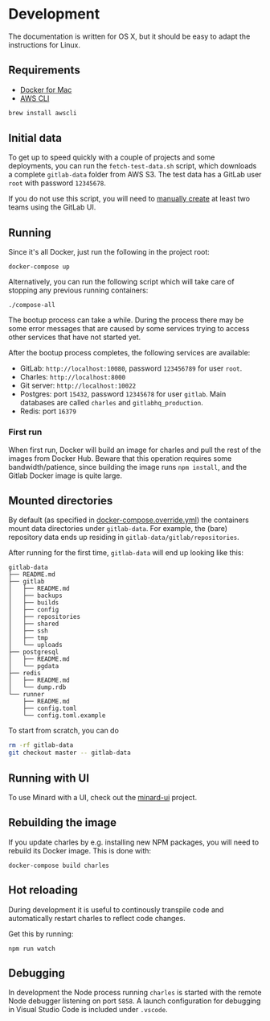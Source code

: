 
# Development

The documentation is written for OS X, but
it should be easy to adapt the instructions for Linux.

## Requirements

- [Docker for Mac](https://docs.docker.com/docker-for-mac/)
- [AWS CLI](https://aws.amazon.com/cli/)
```bash
brew install awscli
```

## Initial data

To get up to speed quickly with a couple of projects and some deployments, you can run the
`fetch-test-data.sh` script, which downloads a complete `gitlab-data` folder from AWS S3.
The test data has a GitLab user `root` with password `12345678`.

If you do not use this script, you will
need to [manually create](user-and-team-admin.md) at least
two teams using the GitLab UI.

## Running

Since it's all Docker, just run the following in the project root:

```shell
docker-compose up
```

Alternatively, you can run the following script which will
take care of stopping any previous running containers:

```shell
./compose-all
```

The bootup process can take a while. During the process there
may be some error messages that are caused by some services
trying to access other services that have not started yet.

After the bootup process completes, the following
services are available:
- GitLab: `http://localhost:10080`, password `123456789` for user `root`.
- Charles: `http://localhost:8000`
- Git server: `http://localhost:10022`
- Postgres: port `15432`, password `12345678` for user `gitlab`. Main databases are called `charles` and `gitlabhq_production`.
- Redis: port `16379`

### First run

When first run, Docker will build an image for charles and pull the rest of the images
from Docker Hub. Beware that this operation requires some bandwidth/patience, since
building the image runs `npm install`, and the Gitlab Docker image is quite large.

## Mounted directories

By default (as specified in [docker-compose.override.yml](./docker-compose.override.yml)) the
containers mount data directories under `gitlab-data`. For example, the (bare) repository data
ends up residing in `gitlab-data/gitlab/repositories`.

After running for the first time, `gitlab-data` will end up looking like this:

```
gitlab-data
├── README.md
├── gitlab
│   ├── README.md
│   ├── backups
│   ├── builds
│   ├── config
│   ├── repositories
│   ├── shared
│   ├── ssh
│   ├── tmp
│   └── uploads
├── postgresql
│   ├── README.md
│   └── pgdata
├── redis
│   ├── README.md
│   └── dump.rdb
└── runner
    ├── README.md
    ├── config.toml
    └── config.toml.example
```

To start from scratch, you can do
```bash
rm -rf gitlab-data
git checkout master -- gitlab-data
```

## Running with UI

To use Minard with a UI, check out
the [minard-ui](https://github.com/lucified/minard-ui) project.

## Rebuilding the image

If you update charles by e.g. installing new NPM packages, you will
need to rebuild its Docker image. This is done with:

```shell
docker-compose build charles
```

## Hot reloading

During development it is useful to continously transpile code and automatically restart
charles to reflect code changes.

Get this by running:
```shell
npm run watch
```

## Debugging

In development the Node process running `charles` is started with the
remote Node debugger listening on port `5858`. A launch
configuration for debugging in Visual Studio Code is included under `.vscode`.
